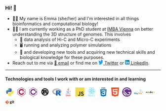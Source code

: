 ### Hi! 👋

- 💁‍♀️ My name is Emma (she/her) and I'm interested in all things bioinformatics and computational biology!
- 👩‍💻 I am currently working as a PhD student at [IMBA Vienna](https://www.oeaw.ac.at/imba/research/anton-goloborodko/) on better understanding the 3D structure of genomes. This involves
  - 🧫 data analysis of Hi-C and Micro-C experiments
  - 🖥 running and analyzing polymer simulations
  - 🧬 and developing new tools and acquiring new technical skills and biological knowledge for these purposes.
- Reach out to me via <a href="https://aemail.com/Q1nG">📧 email</a> or find me on <a href="https://twitter.com/emma__rush" target="_blank"><img src="https://github.com/devicons/devicon/blob/master/icons/twitter/twitter-original.svg" title="Twitter" alt="Twitter" width="15"/> Twitter</a> or <a href="https://www.linkedin.com/in/emma-rusch-6917611ba/" target="_blank"><img src="https://github.com/devicons/devicon/blob/master/icons/linkedin/linkedin-original.svg" title="LinkedIn" alt="LinkedIn" width="15"/> LinkedIn</a>.

---

#### Technologies and tools I work with or am interested in and learning
<div>
  <img src="https://github.com/devicons/devicon/blob/master/icons/python/python-original.svg" title="Python" alt="Python" width="30" height="30"/>&nbsp;
  <img src="https://github.com/devicons/devicon/blob/master/icons/cplusplus/cplusplus-line.svg" title="C++" alt="C++" width="30" height="30"/>&nbsp;
  <img src="https://github.com/devicons/devicon/blob/master/icons/csharp/csharp-line.svg" title="C#" alt="C#" width="30" height="30"/>&nbsp;
  <img src="https://github.com/devicons/devicon/blob/master/icons/rust/rust-plain.svg" title="Rust" alt="Rust" width="30" height="30"/>&nbsp;
  <img src="https://github.com/devicons/devicon/blob/master/icons/r/r-original.svg" title="R" alt="R" width="30" height="30"/>&nbsp;
  <img src="https://github.com/devicons/devicon/blob/master/icons/java/java-original-wordmark.svg" title="Java" alt="Java" width="30" height="30"/>&nbsp;
  <img src="https://github.com/devicons/devicon/blob/master/icons/javascript/javascript-original.svg" title="JavaScript" alt="JavaScript" width="30" height="30"/>&nbsp;
  <img src="https://github.com/devicons/devicon/blob/master/icons/react/react-original-wordmark.svg" title="React" alt="React" width="30" height="30"/>&nbsp;
  <img src="https://github.com/devicons/devicon/blob/master/icons/css3/css3-plain-wordmark.svg"  title="CSS3" alt="CSS" width="30" height="30"/>&nbsp;
  <img src="https://github.com/devicons/devicon/blob/master/icons/html5/html5-original.svg" title="HTML5" alt="HTML" width="30" height="30"/>&nbsp;
  <img src="https://github.com/devicons/devicon/blob/master/icons/gatsby/gatsby-original.svg" title="Gatsby"  alt="Gatsby" width="30" height="30"/>&nbsp;
  <img src="https://github.com/devicons/devicon/blob/master/icons/mysql/mysql-original-wordmark.svg" title="MySQL"  alt="MySQL" width="30" height="30"/>&nbsp;
  <img src="https://github.com/devicons/devicon/blob/master/icons/nodejs/nodejs-original-wordmark.svg" title="NodeJS" alt="NodeJS" width="30" height="30"/>&nbsp;
  <img src="https://github.com/devicons/devicon/blob/master/icons/git/git-original-wordmark.svg" title="Git" **alt="Git" width="30" height="30"/>
</div>
